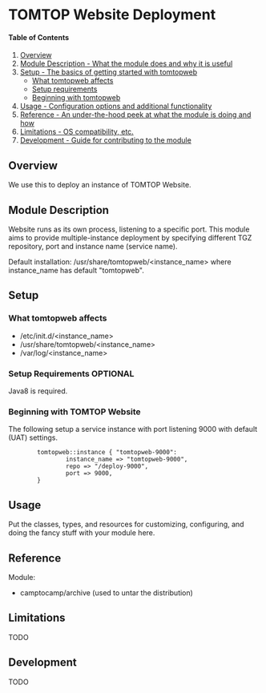 # TOMTOP Website Deployment

#### Table of Contents

1. [Overview](#overview)
2. [Module Description - What the module does and why it is useful](#module-description)
3. [Setup - The basics of getting started with tomtopweb](#setup)
    * [What tomtopweb affects](#what-tomtopweb-affects)
    * [Setup requirements](#setup-requirements)
    * [Beginning with tomtopweb](#beginning-with-tomtopweb)
4. [Usage - Configuration options and additional functionality](#usage)
5. [Reference - An under-the-hood peek at what the module is doing and how](#reference)
5. [Limitations - OS compatibility, etc.](#limitations)
6. [Development - Guide for contributing to the module](#development)

## Overview

We use this to deploy an instance of TOMTOP Website.

## Module Description

Website runs as its own process, listening to a specific port.
This module aims to provide multiple-instance deployment by specifying
different TGZ repository, port and instance name (service name).

Default installation: /usr/share/tomtopweb/<instance_name>
where instance_name has default "tomtopweb".

## Setup

### What tomtopweb affects

* /etc/init.d/<instance_name>
* /usr/share/tomtopweb/<instance_name>
* /var/log/<instance_name>

### Setup Requirements **OPTIONAL**

Java8 is required.

### Beginning with TOMTOP Website

The following setup a service instance with port listening 9000 with default (UAT) settings.

```
        tomtopweb::instance { "tomtopweb-9000":
                instance_name => "tomtopweb-9000",
                repo => "/deploy-9000",
                port => 9000,
        }
```

## Usage

Put the classes, types, and resources for customizing, configuring, and doing
the fancy stuff with your module here.

## Reference

Module:
* camptocamp/archive (used to untar the distribution)

## Limitations

TODO

## Development

TODO

